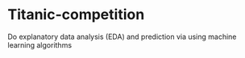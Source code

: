 # Titanic-competition
Do explanatory data analysis (EDA) and prediction via using machine learning algorithms 
